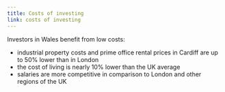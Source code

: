 ```yaml
---
title: Costs of investing
link: costs of investing
---
```

Investors in Wales benefit from low costs:


- industrial property costs and prime office rental prices in Cardiff are up to 50% lower than in London 
- the cost of living is nearly 10% lower than the UK average
- salaries are more competitive in comparison to London and other regions of the UK
